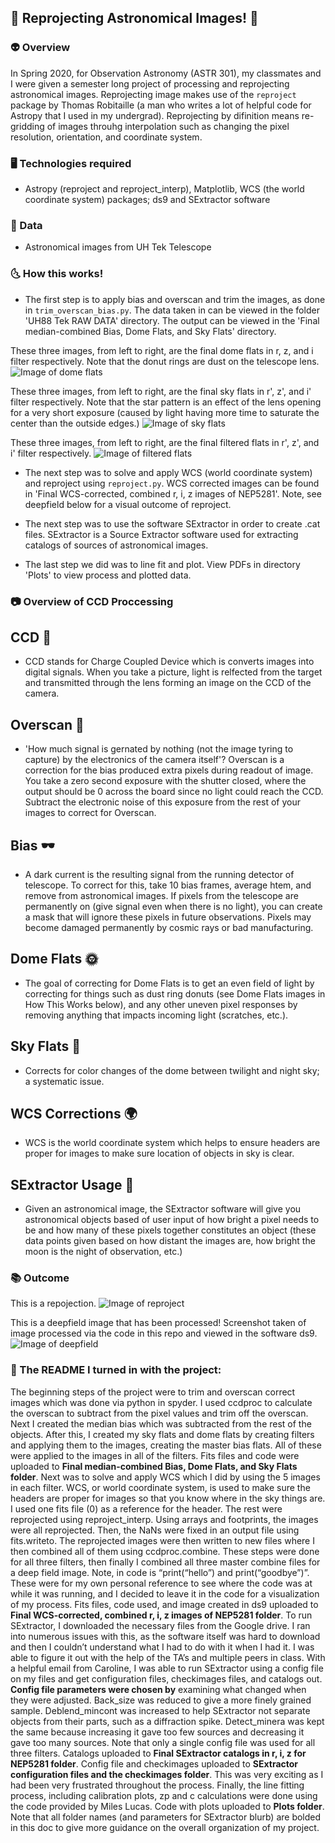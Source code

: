 ## 🔭 Reprojecting Astronomical Images! 🌠

###  👽 Overview

In Spring 2020, for Observation Astronomy (ASTR 301), my classmates and I were given a semester long project of processing and reprojecting astronomical images. Reprojecting image makes use of the `reproject` package by Thomas Robitaille (a man who writes a lot of helpful code for Astropy that I used in my undergrad). Reprojecting by difinition means re-gridding of images throuhg interpolation such as changing the pixel resolution, orientation, and coordinate system.  

### 🖥️ Technologies required 

- Astropy (reproject and reproject_interp), Matplotlib, WCS (the world coordinate system) packages; ds9 and SExtractor software

### 🌌 Data

- Astronomical images from UH Tek Telescope

### 🌜 How this works!

- The first step is to apply bias and overscan and trim the images, as done in `trim_overscan_bias.py`. The data taken in can be viewed in the folder 'UH88 Tek RAW DATA' directory. The output can be viewed in the 'Final median-combined Bias, Dome Flats, and Sky Flats' directory.

These three images, from left to right, are the final dome flats in r, z, and i filter respectively. Note that the donut rings are dust on the telescope lens.
![Image of dome flats](domeFlats.png)

These three images, from left to right, are the final sky flats in r', z', and i' filter respectively. Note that the star pattern is an effect of the lens opening for a very short exposure (caused by light having more time to saturate the center than the outside edges.)
![Image of sky flats](skyFlats.png)

These three images, from left to right, are the final filtered flats in r', z', and i' filter respectively.
![Image of filtered flats](filteredFlats.png)

- The next step was to solve and apply WCS (world coordinate system) and reproject using `reproject.py`. WCS corrected images can be found in 'Final WCS-corrected, combined r, i, z images of NEP5281'. Note, see deepfield below for a visual outcome of reproject.

- The next step was to use the software SExtractor in order to create .cat files. SExtractor is a Source Extractor software used for extracting catalogs of sources of astronomical images.

- The last step we did was to line fit and plot. View PDFs in directory 'Plots' to view process and plotted data.

### 📷 Overview of CCD Proccessing

## CCD 📸
- CCD stands for Charge Coupled Device which is converts images into digital signals. When you take a picture, light is relfected from the target and transmitted through the lens forming an image on the CCD of the camera. 

## Overscan 🎥
- 'How much signal is gernated by nothing (not the image tyring to capture) by the electronics of the camera itself'? Overscan is a correction for the bias produced extra pixels during readout of image. You take a zero second exposure with the shutter closed, where the output should be 0 across the board since no light could reach the CCD. Subtract the electronic noise of this exposure from the rest of your images to correct for Overscan.

## Bias 🕶️
- A dark current is the resulting signal from the running detector of telescope. To correct for this, take 10 bias frames, average htem, and remove from astronomical images. If pixels from the telescope are permanently on (give signal even when there is no light), you can create a mask that will ignore these pixels in future observations. Pixels may become damaged permanently by cosmic rays or bad manufacturing.

## Dome Flats 🌞
- The goal of correcting for Dome Flats is to get an even field of light by correcting for things such as dust ring donuts (see Dome Flats images in How This Works below), and any other uneven pixel responses by removing anything that impacts incoming light (scratches, etc.).

## Sky Flats 🌃
- Corrects for color changes of the dome between twilight and night sky; a systematic issue.

## WCS Corrections 🌍
- WCS is the world coordinate system which helps to ensure headers are proper for images to make sure location of objects in sky is clear.

## SExtractor Usage 🌠
- Given an astronomical image, the SExtractor software will give you astronomical objects based of user input of how bright a pixel needs to be and how many of these pixels together constitutes an object (these data points given based on how distant the images are, how bright the moon is the night of observation, etc.)


### 📚 Outcome

This is a repojection.
![Image of reproject](reproject.png)

This is a deepfield image that has been processed! Screenshot taken of image processed via the code in this repo and viewed in the software ds9.
![Image of deepfield](deepfield.png)

### 📔 The README I turned in with the project:

The beginning steps of the project were to trim and overscan correct images which was done via python in spyder. I used ccdproc to calculate the overscan to subtract from the pixel values and trim off the overscan. Next I created the median bias which was subtracted from the rest of the objects. After this, I created my sky flats and dome flats by creating filters and applying them to the images, creating the master bias flats. All of these were applied to the images in all of the filters. Fits files and code were uploaded to **Final median-combined Bias, Dome Flats, and Sky Flats folder**. Next was to solve and apply WCS which I did by using the 5 images in each filter. WCS, or world coordinate system, is used to make sure the headers are proper for images so that you know where in the sky things are. I used one fits file (0) as a reference for the header. The rest were reprojected using reproject_interp. Using arrays and footprints, the images were all reprojected. Then, the NaNs were fixed in an output file using fits.writeto. The reprojected images were then written to new files where I then combined all of them using ccdproc.combine. These steps were done for all three filters, then finally I combined all three master combine files for a deep field image. Note, in code is “print(“hello”) and print(“goodbye”)”. These were for my own personal reference to see where the code was at while it was running, and I decided to leave it in the code for a visualization of my process. Fits files, code used, and image created in ds9 uploaded to **Final WCS-corrected, combined r, i, z images of NEP5281 folder**. To run SExtractor, I downloaded the necessary files from the Google drive. I ran into numerous issues with this, as the software itself was hard to download and then I couldn’t understand what I had to do with it when I had it. I was able to figure it out with the help of the TA’s and multiple peers in class. With a helpful email from Caroline, I was able to run SExtractor using a config file on my files and get configuration files, checkimages files, and catalogs out. **Config file parameters were chosen by** examining what changed when they were adjusted. Back_size was reduced to give a more finely grained sample. Deblend_mincont was increased to help SExtractor not separate objects from their parts, such as a diffraction spike. Detect_minera was kept the same because increasing it gave too few sources and decreasing it gave too many sources. Note that only a single config file was used for all three filters. Catalogs uploaded to **Final SExtractor catalogs in r, i, z for NEP5281 folder**. Config file and checkimages uploaded to **SExtractor configuration files and the checkimages folder**. This was very exciting as I had been very frustrated throughout the process. Finally, the line fitting process, including calibration plots, zp and c calculations were done using the code provided by Miles Lucas. Code with plots uploaded to **Plots folder**. Note that all folder names (and parameters for SExtractor blurb) are bolded in this doc to give more guidance on the overall organization of my project. 